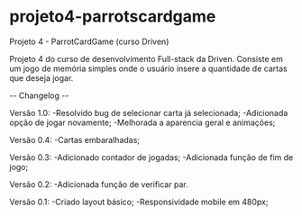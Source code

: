 # projeto4-parrotscardgame
Projeto 4 - ParrotCardGame (curso Driven)

Projeto 4 do curso de desenvolvimento Full-stack da Driven. 
Consiste em um jogo de memória simples onde o usuário insere a quantidade de cartas que deseja jogar.


-- Changelog --

Versão 1.0:
-Resolvido bug de selecionar carta já selecionada;
-Adicionada opção de jogar novamente;
-Melhorada a aparencia geral e animações;

Versão 0.4:
-Cartas embaralhadas;

Versão 0.3:
-Adicionado contador de jogadas;
-Adicionada função de fim de jogo;

Versão 0.2:
-Adicionada função de verificar par.

Versão 0.1:
-Criado layout básico;
-Responsividade mobile em 480px;

